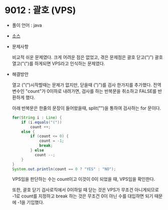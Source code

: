 # 9012 : 괄호 (VPS)

- 풀이 언어 : java

- [소스](../../codingTestSource/9012.java)

- 문제사항

  비교적 쉬운 문제였다.
  크게 어려운 점은 없었고, 겪은 문제점은 괄호 닫고(")") 괄호 열고("(")를 하게되면
  VPS라고 인식하는 문제였다.

- 해결방안

  열고 ("(")시작할때는 문제가 없지만, 닫을때 (")")를 검사 한가지를 추가했다.
  전역 변수인 "count"가 0이하로 내려가면, 검사를 하는 반복문을 취소하고 FALSE를 반환하게 했다.

  아래 반복문은 한줄의 문장이 들어왔을때, split("")을 통하여 검사하는 for 문이다.

  ```java
  for(String i : Line) {
      if (i.equals("("))
          count ++;
      else {
          if (count <= 0) {
              count = -1;
              break;
          } else 
          	count --;
      }
  }
  System.out.println(count == 0 ? "YES" : "NO");
  ```

  VPS임을 판단하는 수는 count이고 이것이 0이 되었을 때, VPS임을 확인한다.

  또한, 괄호 닫기 검사로직에서 0이하일 때 닫는 것은 VPS가 무조건 아니게되므로
   -1로 count를 지정하고 break 하는 것은 
  무조건 0이 아닌 수를 대입하면 되기 때문에 -1을 기입했다.